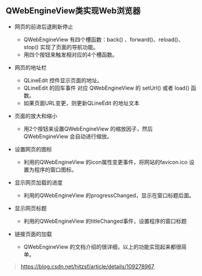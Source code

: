 ## QWebEngineView类实现Web浏览器
- 网页的前进后退刷新停止
	- QWebEngineView 有四个槽函数：back() 、forward()、reload()、stop() 实现了页面的导航功能。
	- 用四个按钮来触发相对应的4个槽函数。

- 网页的地址栏
	- QLineEdit 控件显示页面的地址。
	- QLineEdit 的回车事件 对应 QWebEngineView 的 setUrl() 或者 load() 函数。
	- 如果页面URL变更，则更新QLineEdit 的地址文本

- 页面的放大和缩小
	- 用2个按钮来设置QWebEngineView 的缩放因子，然后QWebEngineView 会自动进行缩放。

- 设置网页的图标
	- 利用的QWebEngineView 的icon属性变更事件，将网站的favicon.ico 设置为程序的窗口图标。

- 显示网页加载的进度
	- 利用的QWebEngineView 的progressChanged，显示在窗口标题后面。

- 显示网页标题
	- 利用的QWebEngineView 的titleChanged事件，设置程序的窗口标题

- 链接页面的加载
	- QWebEngineView 的文档介绍的很详细，以上的功能实现起来都很简单。

>  https://blog.csdn.net/hitzsf/article/details/109278967